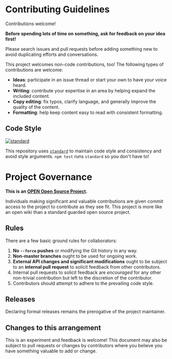 # Contributing Guidelines

Contributions welcome!

**Before spending lots of time on something, ask for feedback on your idea
first!**

Please search issues and pull requests before adding something new to avoid
duplicating efforts and conversations.

This project welcomes non-code contributions, too! The following types of
contributions are welcome:

- **Ideas**: participate in an issue thread or start your own to have your voice
  heard.
- **Writing**: contribute your expertise in an area by helping expand the
  included content.
- **Copy editing**: fix typos, clarify language, and generally improve the
  quality of the content.
- **Formatting**: help keep content easy to read with consistent formatting.

## Code Style

[![standard][standard-image]][standard-url]

This repository uses [`standard`][standard-url] to maintain code style and
consistency and avoid style arguments. `npm test` runs `standard` so you don't
have to!

[standard-image]: https://cdn.rawgit.com/feross/standard/master/badge.svg
[standard-url]: https://github.com/feross/standard

# Project Governance

**This is an [OPEN Open Source Project](http://openopensource.org/).**

Individuals making significant and valuable contributions are given commit
access to the project to contribute as they see fit. This project is more like
an open wiki than a standard guarded open source project.

## Rules

There are a few basic ground rules for collaborators:

1. **No `--force` pushes** or modifying the Git history in any way.
1. **Non-master branches** ought to be used for ongoing work.
1. **External API changes and significant modifications** ought to be subject to
an **internal pull request** to solicit feedback from other contributors.
1. Internal pull requests to solicit feedback are *encouraged* for any other
non-trivial contribution but left to the discretion of the contributor.
1. Contributors should attempt to adhere to the prevailing code style.

## Releases

Declaring formal releases remains the prerogative of the project maintainer.

## Changes to this arrangement

This is an experiment and feedback is welcome! This document may also be subject
to pull requests or changes by contributors where you believe you have something
valuable to add or change.
